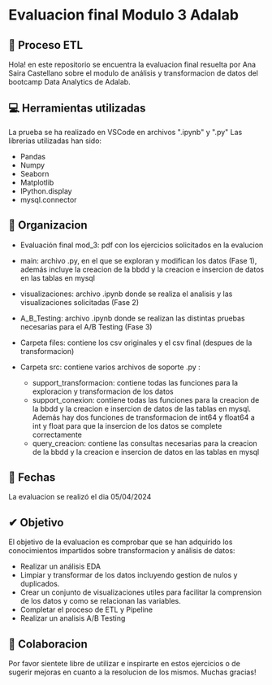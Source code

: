 # Evaluacion final Modulo 3 Adalab
## 🌟 Proceso ETL

Hola! en este repositorio se encuentra la evaluacion final resuelta por Ana Saira Castellano sobre el modulo de análisis y transformacion de datos del bootcamp Data Analytics de Adalab.

## 💻 Herramientas utilizadas

La prueba se ha realizado en VSCode en archivos ".ipynb" y ".py"
Las librerias utilizadas han sido:
- Pandas
- Numpy
- Seaborn
- Matplotlib
- IPython.display
- mysql.connector

## 📂 Organizacion

- Evaluación final mod_3: pdf con los ejercicios solicitados en la evalucion

- main: archivo .py, en el que se exploran y modifican los datos (Fase 1), además incluye la creacion de la bbdd y la creacion e insercion de datos en las tablas en mysql

- visualizaciones: archivo .ipynb donde se realiza el analisis y las visualizaciones solicitadas (Fase 2)

- A_B_Testing: archivo .ipynb donde se realizan las distintas pruebas necesarias para el A/B Testing (Fase 3)

- Carpeta files: contiene los csv originales y el csv final (despues de la transformacion)

- Carpeta src: contiene varios archivos de soporte .py :
    - support_transformacion: contiene todas las funciones para la exploracion y transformacion de los datos
    - support_conexion: contiene todas las funciones para la creacion de la bbdd y la creacion e insercion de datos de las tablas en mysql. Además hay dos      funciones de transformacion de int64 y float64 a int y float para que la insercion de los datos se complete correctamente
    - query_creacion: contiene las consultas necesarias para la creacion de la bbdd y la creacion e insercion de datos en las tablas en mysql

## 📆 Fechas

La evaluacion se realizó el dia 05/04/2024

## ✔ Objetivo

El objetivo de la evaluacion es comprobar que se han adquirido los conocimientos impartidos sobre transformacion y análisis de datos:

- Realizar un análisis EDA
- Limpiar y transformar de los datos incluyendo gestion de nulos y duplicados.
- Crear un conjunto de visualizaciones utiles para facilitar la comprension de los datos y como se relacionan las variables.
- Completar el proceso de ETL y Pipeline
- Realizar un analisis A/B Testing


## 💭 Colaboracion

Por favor sientete libre de utilizar e inspirarte en estos ejercicios o de sugerir mejoras en cuanto a la resolucion de los mismos. Muchas gracias!
